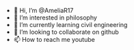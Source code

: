 - 👋 Hi, I’m @AmeliaR17
- 👀 I’m interested in philosophy
- 🌱 I’m currently learning civil engineering
- 💞️ I’m looking to collaborate on github
- 📫 How to reach me youtube

<!---
AmeliaR17/AmeliaR17 is a ✨ special ✨ repository because its `README.md` (this file) appears on your GitHub profile.
You can click the Preview link to take a look at your changes.
--->
